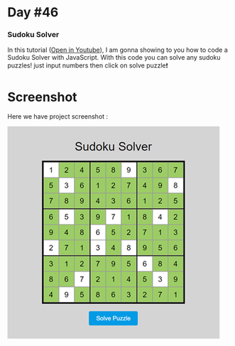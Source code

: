 # Day #46

### Sudoku Solver
In this tutorial ([Open in Youtube](https://youtu.be/t8MdFS0Evbk)), I am gonna showing to you how to code a Sudoku Solver with JavaScript. With this code you can solve any sudoku puzzles! just input numbers then click on solve puzzle❗️

# Screenshot
Here we have project screenshot :

![screenshot](screenshot.jpg)
